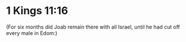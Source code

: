 # 1 Kings 11:16

(For six months did Joab remain there with all Israel, until he had cut off every male in Edom:)